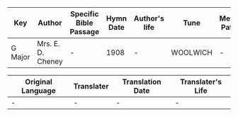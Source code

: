 Key | Author   | Specific Bible Passage     |Hymn Date |Author's life |Tune |Metrical Pattern   |Composer/Source
-- | --------- | ---------------------------|----------|--------------|-----|-------------------|-------------  
G Major |Mrs. E. D. Cheney |- |1908 |- |WOOLWICH |- |C. E. Kettle

Original Language | Translater | Translation Date   | Translater's Life  
----------------- | --------- | --------------------|-------------     
\- |- |- |-
